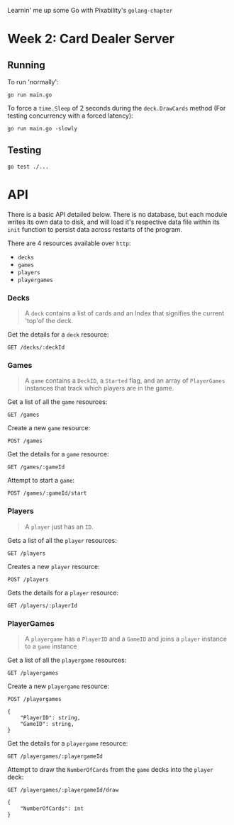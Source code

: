 Learnin' me up some Go with Pixability's `golang-chapter`

# Week 2: Card Dealer Server

## Running

To run 'normally':

```
go run main.go
```

To force a `time.Sleep` of 2 seconds during the `deck.DrawCards` method (For testing concurrency with a forced latency):

```
go run main.go -slowly
```

## Testing

```
go test ./...
```

# API

There is a basic API detailed below. There is no database, but each module writes its own data to disk, and will load it's respective data file within its `init` function to persist data across restarts of the program.

There are 4 resources available over `http`:

- `decks`
- `games`
- `players`
- `playergames`

### Decks

> A `deck` contains a list of cards and an Index that signifies the current 'top'of the deck.

Get the details for a `deck` resource:

```
GET /decks/:deckId
```

### Games

> A `game` contains a `DeckID`, a `Started` flag, and an array of `PlayerGames` instances that track which players are in the game.

Get a list of all the `game` resources:

```
GET /games
```

Create a new `game` resource:

```
POST /games
```

Get the details for a `game` resource:

```
GET /games/:gameId
```

Attempt to start a `game`:

```
POST /games/:gameId/start
```

### Players

> A `player` just has an `ID`.

Gets a list of all the `player` resources:

```
GET /players
```

Creates a new `player` resource:

```
POST /players
```

Gets the details for a `player` resource:

```
GET /players/:playerId
```

### PlayerGames

> A `playergame` has a `PlayerID` and a `GameID` and joins a `player` instance to a `game` instance

Get a list of all the `playergame` resources:

```
GET /playergames
```

Create a new `playergame` resource:

```
POST /playergames

{
    "PlayerID": string,
    "GameID": string,
}
```

Get the details for a `playergame` resource:

```
GET /playergames/:playergameId
```

Attempt to draw the `NumberOfCards` from the `game` decks into the `player` deck:

```
GET /playergames/:playergameId/draw

{
    "NumberOfCards": int
}
```
